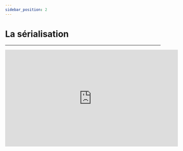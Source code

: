 ```yaml
---
sidebar_position: 2
---
```


# La sérialisation
---------------

<iframe width="560" height="315" src="https://www.youtube.com/embed/PLBYYe435qo" title="YouTube video player" frameborder="0" allow="accelerometer; autoplay; clipboard-write; encrypted-media; gyroscope; picture-in-picture" allowfullscreen></iframe>
